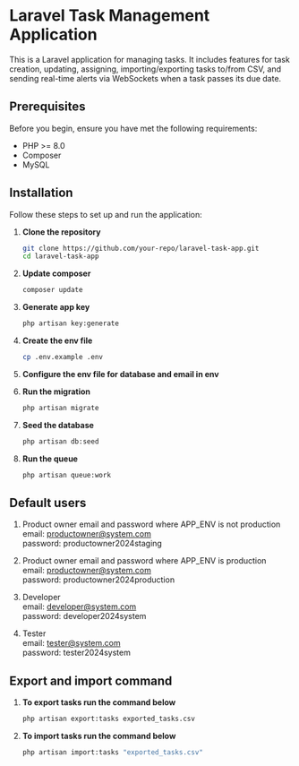 # Laravel Task Management Application

This is a Laravel application for managing tasks. It includes features for task creation, updating, assigning, importing/exporting tasks to/from CSV, and sending real-time alerts via WebSockets when a task passes its due date.

## Prerequisites

Before you begin, ensure you have met the following requirements:
- PHP >= 8.0
- Composer
- MySQL

## Installation

Follow these steps to set up and run the application:

1. **Clone the repository**

   ```bash
   git clone https://github.com/your-repo/laravel-task-app.git
   cd laravel-task-app
2. **Update composer**

   ```bash 
   composer update
3. **Generate app key**

   ```bash 
   php artisan key:generate
4. **Create the env file**
    ```bash
    cp .env.example .env

5. **Configure the env file for database and email in env**

6. **Run the migration**
    ```bash
    php artisan migrate
7. **Seed the database**
    ```bash
    php artisan db:seed
8. **Run the queue**
    ```bash
    php artisan queue:work
## Default users
1. Product owner email and password where APP_ENV is not production\
    email: productowner@system.com\
    password: productowner2024staging

1. Product owner email and password where APP_ENV is production\
    email: productowner@system.com\
    password: productowner2024production

2. Developer\
    email: developer@system.com\
    password: developer2024system
3. Tester\
    email: tester@system.com\
    password: tester2024system
## Export and import command
1. **To export tasks run the command below**
    ```bash
    php artisan export:tasks exported_tasks.csv
2. **To import tasks run the command below**
    ```bash
    php artisan import:tasks "exported_tasks.csv"
